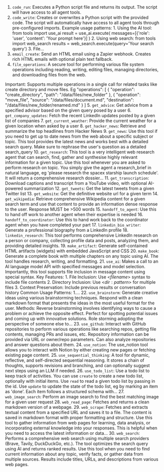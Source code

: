 1. `code_run`: Executes a Python script file and returns its output. The script will have access to all agent tools.
2. `code_write`: Creates or overwrites a Python script with the provided code. The script will automatically have access to all agent tools through pre-configured imports. Example usage patterns: 1. Using the AI tool: from tools import use_ai result = use_ai.execute( messages=[{'role': 'user', 'content': 'Your prompt here'}] ) 2. Using web search: from tools import web_search results = web_search.execute(query='Your search query') 3. File...
3. `email_create`: Send an HTML email using a Zapier webhook. Creates rich HTML emails with optional plain text fallback.
4. `file_operations`: A secure tool for performing various file system operations including reading, writing, editing files, managing directories, and downloading files from the web.

 Important: Supports multiple operations in a single call for related tasks like create directory and move files. Eg "operations": [
        {
            "operation": "create_directory",
            "path": "/data/files/new_folder"
        },
        {
            "operation": "move_file",
            "source": "/data/files/document.md",
            "destination": "/data/files/new_folder/renamed.md"
        }
    ]
5. `get_advice`: Get advice from a specified advisor based on the given query posed by a user
6. `get_company_updates`: Fetch the recent LinkedIn updates posted by a given list of companies
7. `get_current_weather`: Provide the current weather for a given location when asked by a user
8. `get_hacker_news`: Retrieve and summarize the top headlines from Hacker News
9. `get_news`: Use this tool if you need to get up to date news from the web about a specific subject or topic. This tool provides the latest news and works best with a detailed search query. Make sure to rephrase the user's question as a detailed search_query
10. `get_research`: This tool is a very intelligent web research agent that can search, find, gather and synthesise highly relevant information for a given topic. Use this tool whenever you are asked to perform research on topic. You simply give the agent a research_brief in natural language, eg 'please research the spacex starship launch schedule'. It will return a comprehensive research dossier...
11. `get_transcription`: Download captions and transcript from a YouTube video, with optional AI-powered summarization
12. `get_tweets`: Get the latest tweets from a given Twitter list
13. `get_website`: Get the definitive website url for a given term
14. `get_wikipedia`: Retrieve comprehensive Wikipedia content for a given search term and use that content to provide an information dense response to the user. Response MUST be >500 words
15. `handoff_to_agent`: Use this to hand off work to another agent when their expertise is needed
16. `handoff_to_coordinator`: Use this to hand work back to the coordinator agent when you have completed your part
17. `linkedin_bio_writer`: Generate a professional biography from a LinkedIn profile
18. `linkedin_research`: This tool performs comprehensive LinkedIn research on a person or company, collecting profile data and posts, analyzing them, and providing detailed insights.
19. `make_artifact`: Generate self-contained HTML artifacts (widgets) with embedded JavaScript and CSS
20. `make_book`: Generate a complete book with multiple chapters on any topic using AI. The tool handles research, writing, and formatting.
21. `use_ai`: Makes a call to an AI language model API with specified messages and model selection. Importantly, this tool supports file inclusion in message content using special syntax. Key Features: 1. File Inclusion: Use <$filename$> syntax to include file contents 2. Directory Inclusion: Use <$dir:pattern$> for multiple files 3. Context Preservation: Include previous results or conversation history Common Usage Patterns: 1....
22. `use_brainstorm`: Generate creative ideas using various brainstorming techniques. Respond with a clean markdown format that presents the ideas in the most useful format for the user. Methods: Reverse brainstorming involves identifying ways to cause a problem or achieve the opposite effect. Perfect for spotting potential issues and coming up with innovative solutions. Role storming adopting the perspective of someone else to...
23. `use_github`: Interact with GitHub repositories to perform various operations like searching repos, getting file contents, managing PRs and issues, etc. Repository information can be provided via URL or owner/repo parameters. Can also analyze repositories and answer questions about them.
24. `use_notion`: The use_notion tool allows you to interact with Notion by either creating new pages or fetching existing page content.
25. `use_sequential_thinking`: A tool for dynamic, reflective, and self-directed sequential reasoning. It stores a chain of thoughts, supports revisions and branching, and can optionally suggest next steps using an LLM if needed.
26. `use_todo_list`: Use a todo list to keep track of activities. You can use `create` to create a new todo list, optionally with initial items. Use `read` to read a given todo list by passing in the id. Use `update` to update the state of the todo list, eg by marking an item as 'done'. Each item follows a structured schema with...
27. `web_image_search`: Perform an image search to find the best matching image for a given user request
28. `web_read_page`: Fetches and returns a clean markdown version of a webpage.
29. `web_scrape`: Fetches and extracts textual content from a specified URL and saves it to a file. The content is saved in markdown format with proper formatting and structure. Use this tool to gather information from web pages for learning, data analysis, or incorporating external knowledge into your responses. This is helpful when you need to access the latest information or data...
30. `web_search`: Performs a comprehensive web search using multiple search providers (Brave, Tavily, DuckDuckGo, etc.). The tool optimizes the search query using AI and returns ranked results. Use this tool when you need to find current information about any topic, verify facts, or gather data from multiple sources. Results include titles, URLs, and descriptions from various web pages.

